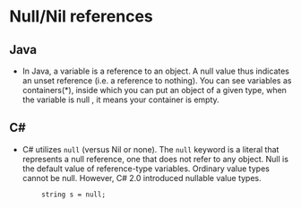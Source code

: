 # Null/Nil references

## Java
* In Java, a variable is a reference to an object. A null value thus indicates an unset reference (i.e. a reference to nothing). You can see variables as containers(*), inside which you can put an object of a given type, when the variable is null , it means your container is empty.

## C# 
* C# utilizes ```null``` (versus Nil or none).  The ```null``` keyword is a literal that represents a null reference, one that does not refer to any object. Null is the default value of reference-type variables. Ordinary value types cannot be null. However, C# 2.0 introduced nullable value types.
```
        string s = null;
```

